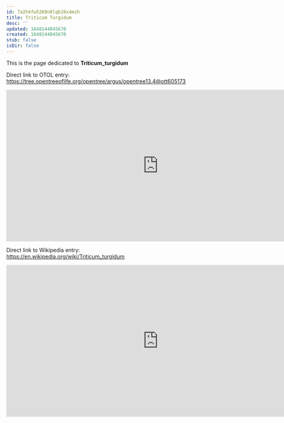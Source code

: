 ```yaml
---
id: 7a2h4fw5269n8lqb28x4mzh
title: Triticum Turgidum
desc: ''
updated: 1648144045670
created: 1648144045670
stub: false
isDir: false
---
```

This is the page dedicated to **Triticum_turgidum**


Direct link to OTOL entry: https://tree.opentreeoflife.org/opentree/argus/opentree13.4@ott605173



<html>
    <body>
    <iframe src="https://tree.opentreeoflife.org/opentree/argus/opentree13.4@ott605173"
    width="800" height="400" frameborder="0" allowfullscreen> </iframe>
    </body>
</html>
    


Direct link to Wikipedia entry: https://en.wikipedia.org/wiki/Triticum_turgidum



<html>
    <body>
    <iframe src="https://en.wikipedia.org/wiki/Triticum_turgidum"
    width="800" height="400" frameborder="0" allowfullscreen> </iframe>
    </body>
</html>
    

